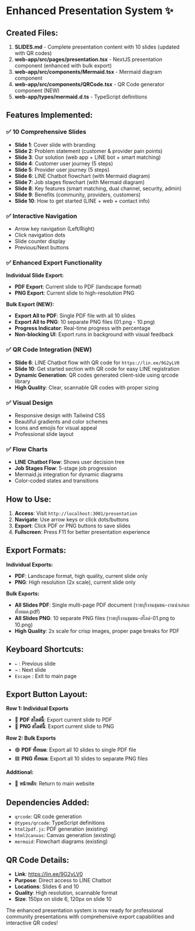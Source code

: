 # Enhanced Presentation System ✨

## Created Files:

1. **SLIDES.md** - Complete presentation content with 10 slides (updated with QR codes)
2. **web-app/src/pages/presentation.tsx** - NextJS presentation component (enhanced with bulk export)
3. **web-app/src/components/Mermaid.tsx** - Mermaid diagram component
4. **web-app/src/components/QRCode.tsx** - QR Code generator component (NEW)
5. **web-app/types/mermaid.d.ts** - TypeScript definitions

## Features Implemented:

### ✅ 10 Comprehensive Slides
- **Slide 1**: Cover slide with branding
- **Slide 2**: Problem statement (customer & provider pain points)
- **Slide 3**: Our solution (web app + LINE bot + smart matching)
- **Slide 4**: Customer user journey (5 steps)
- **Slide 5**: Provider user journey (5 steps)
- **Slide 6**: LINE Chatbot flowchart (with Mermaid diagram)
- **Slide 7**: Job stages flowchart (with Mermaid diagram)
- **Slide 8**: Key features (smart matching, dual channel, security, admin)
- **Slide 9**: Benefits (community, providers, customers)
- **Slide 10**: How to get started (LINE + web + contact info)

### ✅ Interactive Navigation
- Arrow key navigation (Left/Right)
- Click navigation dots
- Slide counter display
- Previous/Next buttons

### ✅ Enhanced Export Functionality
**Individual Slide Export:**
- **PDF Export**: Current slide to PDF (landscape format)
- **PNG Export**: Current slide to high-resolution PNG

**Bulk Export (NEW):**
- **Export All to PDF**: Single PDF file with all 10 slides
- **Export All to PNG**: 10 separate PNG files (01.png - 10.png)
- **Progress Indicator**: Real-time progress with percentage
- **Non-blocking UI**: Export runs in background with visual feedback

### ✅ QR Code Integration (NEW)
- **Slide 6**: LINE Chatbot flow with QR code for `https://lin.ee/9G2yLV0`
- **Slide 10**: Get started section with QR code for easy LINE registration
- **Dynamic Generation**: QR codes generated client-side using qrcode library
- **High Quality**: Clear, scannable QR codes with proper sizing

### ✅ Visual Design
- Responsive design with Tailwind CSS
- Beautiful gradients and color schemes
- Icons and emojis for visual appeal
- Professional slide layout

### ✅ Flow Charts
- **LINE Chatbot Flow**: Shows user decision tree
- **Job Stages Flow**: 5-stage job progression
- Mermaid.js integration for dynamic diagrams
- Color-coded states and transitions

## How to Use:

1. **Access**: Visit `http://localhost:3001/presentation`
2. **Navigate**: Use arrow keys or click dots/buttons
3. **Export**: Click PDF or PNG buttons to save slides
4. **Fullscreen**: Press F11 for better presentation experience

## Export Formats:

**Individual Exports:**
- **PDF**: Landscape format, high quality, current slide only
- **PNG**: High resolution (2x scale), current slide only

**Bulk Exports:**
- **All Slides PDF**: Single multi-page PDF document (ราชบุรีงานชุมชน-งานนำเสนอทั้งหมด.pdf)
- **All Slides PNG**: 10 separate PNG files (ราชบุรีงานชุมชน-สไลด์-01.png to 10.png)
- **High Quality**: 2x scale for crisp images, proper page breaks for PDF

## Keyboard Shortcuts:

- `←` : Previous slide
- `→` : Next slide  
- `Escape` : Exit to main page

## Export Button Layout:

**Row 1: Individual Exports**
- 🔴 **PDF สไลด์นี้**: Export current slide to PDF
- 🔵 **PNG สไลด์นี้**: Export current slide to PNG

**Row 2: Bulk Exports**  
- 🟣 **PDF ทั้งหมด**: Export all 10 slides to single PDF file
- 🟦 **PNG ทั้งหมด**: Export all 10 slides to separate PNG files

**Additional:**
- 🔘 **หน้าหลัก**: Return to main website

## Dependencies Added:
- `qrcode`: QR code generation
- `@types/qrcode`: TypeScript definitions
- `html2pdf.js`: PDF generation (existing)
- `html2canvas`: Canvas generation (existing)
- `mermaid`: Flowchart diagrams (existing)

## QR Code Details:
- **Link**: https://lin.ee/9G2yLV0
- **Purpose**: Direct access to LINE Chatbot
- **Locations**: Slides 6 and 10
- **Quality**: High resolution, scannable format
- **Size**: 150px on slide 6, 120px on slide 10

The enhanced presentation system is now ready for professional community presentations with comprehensive export capabilities and interactive QR codes!